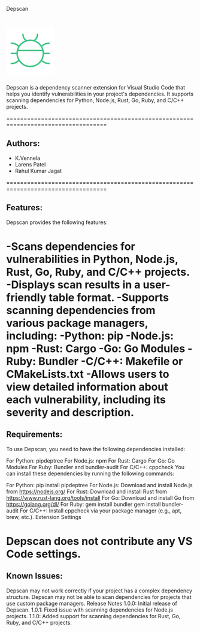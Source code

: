 Depscan

![Logo](logo.png)
===================================================================================
Depscan is a dependency scanner extension for Visual Studio Code that helps you
identify vulnerabilities in your project's dependencies. It supports scanning
dependencies for Python, Node.js, Rust, Go, Ruby, and C/C++ projects.

===================================================================================
## Authors:
- K.Vennela
- Larens Patel
- Rahul Kumar Jagat

===================================================================================
## Features:

Depscan provides the following features:

-Scans dependencies for vulnerabilities in Python, Node.js, Rust, Go, Ruby, and C/C++ projects.
-Displays scan results in a user-friendly table format.
-Supports scanning dependencies from various package managers, including:
-Python: pip
-Node.js: npm
-Rust: Cargo
-Go: Go Modules
-Ruby: Bundler
-C/C++: Makefile or CMakeLists.txt
-Allows users to view detailed information about each vulnerability, including its severity and description.
====================================================================================
## Requirements:

To use Depscan, you need to have the following dependencies installed:

For Python: pipdeptree
For Node.js: npm
For Rust: Cargo
For Go: Go Modules
For Ruby: Bundler and bundler-audit
For C/C++: cppcheck
You can install these dependencies by running the following commands:

For Python:
pip install pipdeptree
For Node.js: Download and install Node.js from https://nodejs.org/
For Rust: Download and install Rust from https://www.rust-lang.org/tools/install
For Go: Download and install Go from https://golang.org/dl/
For Ruby:
gem install bundler
gem install bundler-audit
For C/C++: Install cppcheck via your package manager (e.g., apt, brew, etc.).
Extension Settings

Depscan does not contribute any VS Code settings.
====================================================================================
## Known Issues:

Depscan may not work correctly if your project has a complex dependency structure.
Depscan may not be able to scan dependencies for projects that use custom package managers.
Release Notes
1.0.0: Initial release of Depscan.
1.0.1: Fixed issue with scanning dependencies for Node.js projects.
1.1.0: Added support for scanning dependencies for Rust, Go, Ruby, and C/C++ projects.

